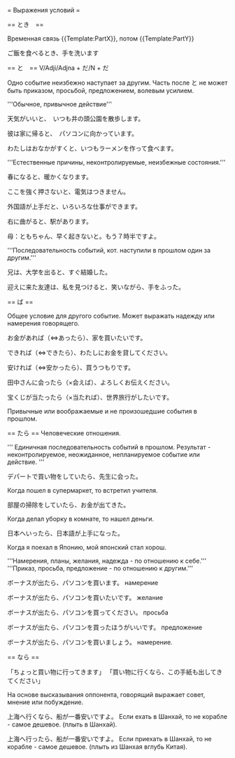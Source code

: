 = Выражения условий =

== とき　==

Временная связь {{Template:PartX}}, потом {{Template:PartY}}

ご飯を食べるとき、手を洗います

== と　==
V/Adji/Adjna + だ/N + だ

Одно событие неизбежно наступает за другим. Часть после と не может быть приказом, просьбой, предложением, волевым усилием.

'''Обычное, привычное действие'''

天気がいいと、　いつも井の頭公園を散歩します。

彼は家に帰ると、　パソコンに向かっています。

わたしはおなかがすくと、いつもラーメンを作って食べます。

'''Естественные причины, неконтролируемые, неизбежные состояния.'''

春になると、暖かくなります。

ここを強く押さないと、電気はつきません。

外国語が上手だと、いろいろな仕事ができます。

右に曲がると、駅があります。

母：ともちゃん、早く起きないと。もう７時半ですよ。

'''Последовательность событий, кот. наступили в прошлом один за другим.'''

兄は、大学を出ると、すぐ結婚した。

迎えに来た友達は、私を見つけると、笑いながら、手をふった。

== ば ==

Общее условие для другого событие. Может выражать надежду или намерения говорящего.

お金があれば（⇔あったら）、家を買いたいです。

できれば（⇔できたら）、わたしにお金を貸してください。

安ければ（⇔安かったら）、買うつもりです。

田中さんに会ったら（×会えば）、よろしくお伝えください。

宝くじが当たったら（×当たれば）、世界旅行がしたいです。

Привычные или воображаемые и не произошедшие события в прошлом.

== たら ==
Человеческие отношения.

''' Единичная последовательность событий в прошлом. Результат - неконтролируемое, неожиданное, непланируемое событие или действие. '''

デパートで買い物をしていたら、先生に会った。 

Когда пошел в супермаркет, то встретил учителя.

部屋の掃除をしていたら、お金が出てきた。 

Когда делал уборку в комнате, то нашел деньги.

日本へいったら、日本語が上手になった。

Когда я поехал в Японию, мой японский стал хорош.

'''Намерения, планы, желания, надежда - по отношению к себе.'''
'''Приказ, просьба, предложение - по отношению к другим.'''

ボーナスが出たら、パソコンを買います。 намерение

ボーナスが出たら、パソコンを買いたいです。 желание

ボーナスが出たら、パソコンを買ってください。 просьба

ボーナスが出たら、パソコンを買ったほうがいいです。 предложение

ボーナスが出たら、パソコンを買いましょう。 намерение.

== なら ==

「ちょっと買い物に行ってきます」 「買い物に行くなら、この手紙も出してきてください」

На основе высказывания оппонента, говорящий выражает совет, мнение или побуждение.

上海へ行くなら、船が一番安いですよ。 Если ехать в Шанхай, то не корабле - самое дешевое. (плыть в Шанхай).

上海へ行ったら、船が一番安いですよ。 Если приехать в Шанхай, то не корабле - самое дешевое. (плыть из Шанхая вглубь Китая).
